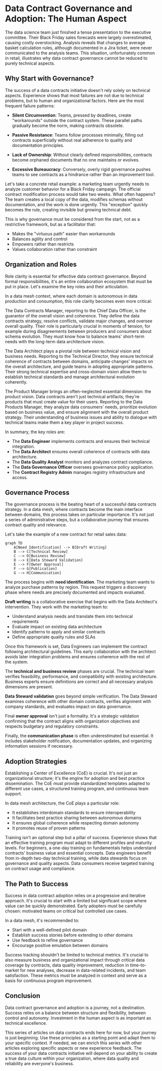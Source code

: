# Data Contract Governance and Adoption: The Human Aspect

The data science team just finished a tense presentation to the executive committee. Their Black Friday sales forecasts were largely overestimated, causing costly overstocking. Analysis reveals that changes to average basket calculation rules, although documented in a Jira ticket, were never communicated to the analysis teams. This situation, unfortunately common in retail, illustrates why data contract governance cannot be reduced to purely technical aspects.

## Why Start with Governance?

The success of a data contracts initiative doesn't rely solely on technical aspects. Experience shows that most failures are not due to technical problems, but to human and organizational factors. Here are the most frequent failure patterns:

- **Silent Circumvention**: Teams, pressed by deadlines, create "workarounds" outside the contract system. These parallel paths gradually become the norm, making contracts obsolete.

- **Passive Resistance**: Teams follow processes minimally, filling out contracts superficially without real adherence to quality and documentation principles.

- **Lack of Ownership**: Without clearly defined responsibilities, contracts become orphaned documents that no one maintains or evolves.

- **Excessive Bureaucracy**: Conversely, overly rigid governance pushes teams to see contracts as a hindrance rather than an improvement tool.

Let's take a concrete retail example: a marketing team urgently needs to analyze customer behavior for a Black Friday campaign. The official contract modification process would take two weeks. What often happens? The team creates a local copy of the data, modifies schemas without documentation, and the work is done urgently. This "exception" quickly becomes the rule, creating invisible but growing technical debt.

This is why governance must be considered from the start, not as a restrictive framework, but as a facilitator that:
- Makes the "virtuous path" easier than workarounds
- Balances agility and control
- Empowers rather than restricts
- Values collaboration rather than constraint

## Organization and Roles

Role clarity is essential for effective data contract governance. Beyond formal responsibilities, it's an entire collaboration ecosystem that must be put in place. Let's examine the key roles and their articulation.

In a data mesh context, where each domain is autonomous in data production and consumption, this role clarity becomes even more critical:

The Data Contracts Manager, reporting to the Chief Data Officer, is the guarantor of the overall vision and coherence. They define the data contracts strategy, resolve conflicts, validate major changes, and oversee overall quality. Their role is particularly crucial in moments of tension, for example during disagreements between producers and consumers about schema evolution. They must know how to balance teams' short-term needs with the long-term data architecture vision.

The Data Architect plays a pivotal role between technical vision and business needs. Reporting to the Technical Director, they ensure technical coherence of contracts between domains, anticipate changes' impacts on the overall architecture, and guide teams in adopting appropriate patterns. Their strong technical expertise and cross-domain vision allow them to establish technical standards and manage architectural evolution coherently.

The Product Manager brings an often-neglected essential dimension: the product vision. Data contracts aren't just technical artifacts; they're products that must create value for their users. Reporting to the Data Products Manager, they analyze data consumers' needs, prioritize evolution based on business value, and ensure alignment with the overall product strategy. Their understanding of business issues and ability to dialogue with technical teams make them a key player in project success.

In summary, the key roles are:
- The **Data Engineer** implements contracts and ensures their technical integration.
- The **Data Architect** ensures overall coherence of contracts with data architecture.
- The **Data Quality Analyst** monitors and analyzes contract compliance.
- The **Data Governance Officer** oversees governance policy application.
- The **Contract Registry Admin** manages registry infrastructure and access.

## Governance Process

The governance process is the beating heart of a successful data contracts strategy. In a data mesh, where contracts become the main interface between domains, this process takes on particular importance. It's not just a series of administrative steps, but a collaborative journey that ensures contract quality and relevance.

Let's take the example of a new contract for retail sales data:

```mermaid
graph TD
    A[Need Identification] --> B[Draft Writing]
    B --> C[Technical Review]
    C --> D[Business Review]
    D --> E[Data Steward Validation]
    E --> F[Owner Approval]
    F --> G[Publication]
    G --> H[Communication]
```

The process begins with **need identification**. The marketing team wants to analyze purchase patterns by region. This request triggers a discovery phase where needs are precisely documented and impacts evaluated.

**Draft writing** is a collaborative exercise that begins with the Data Architect's intervention. They work with the marketing team to:
- Understand analysis needs and translate them into technical requirements
- Evaluate impact on existing data architecture
- Identify patterns to apply and similar contracts
- Define appropriate quality rules and SLAs

Once this framework is set, Data Engineers can implement the contract following architectural guidelines. This early collaboration with the architect avoids later integration problems and ensures coherence with the rest of the system.

The **technical and business review** phases are crucial. The technical team verifies feasibility, performance, and compatibility with existing architecture. Business experts ensure definitions are correct and all necessary analysis dimensions are present.

**Data Steward validation** goes beyond simple verification. The Data Steward examines coherence with other domain contracts, verifies alignment with company standards, and evaluates impact on data governance.

Final **owner approval** isn't just a formality. It's a strategic validation confirming that the contract aligns with organization objectives and respects budgetary and regulatory constraints.

Finally, the **communication phase** is often underestimated but essential. It includes stakeholder notification, documentation updates, and organizing information sessions if necessary.

## Adoption Strategies

Establishing a Center of Excellence (CoE) is crucial. It's not just an organizational structure; it's the engine for adoption and best practice dissemination. The CoE must provide standardized templates adapted to different use cases, a structured training program, and continuous team support.

In data mesh architecture, the CoE plays a particular role:
- It establishes interdomain standards to ensure interoperability
- It facilitates best practice sharing between autonomous domains
- It ensures global coherence while respecting domain autonomy
- It promotes reuse of proven patterns

Training isn't an optional step but a pillar of success. Experience shows that an effective training program must adapt to different profiles and maturity levels. For beginners, a one-day training on fundamentals helps understand contracts' business value and essential concepts. Data engineers benefit from in-depth two-day technical training, while data stewards focus on governance and quality aspects. Data consumers receive targeted training on contract usage and compliance.

## The Path to Success

Success in data contract adoption relies on a progressive and iterative approach. It's crucial to start with a limited but significant scope where value can be quickly demonstrated. Early adopters must be carefully chosen: motivated teams on critical but controlled use cases.

In a data mesh, it's recommended to:
- Start with a well-defined pilot domain
- Establish success stories before extending to other domains
- Use feedback to refine governance
- Encourage positive emulation between domains

Success tracking shouldn't be limited to technical metrics. It's crucial to also measure business and organizational impact through critical data coverage by contracts, data quality improvement, reduction in time-to-market for new analyses, decrease in data-related incidents, and team satisfaction. These metrics must be analyzed in context and serve as a basis for continuous program improvement.

## Conclusion

Data contract governance and adoption is a journey, not a destination. Success relies on a balance between structure and flexibility, between control and autonomy. Investment in the human aspect is as important as technical excellence.

This series of articles on data contracts ends here for now, but your journey is just beginning. Use these principles as a starting point and adapt them to your specific context. If needed, we can enrich this series with other articles exploring specific aspects or new experience feedback. The success of your data contracts initiative will depend on your ability to create a true data culture within your organization, where data quality and reliability are everyone's business.